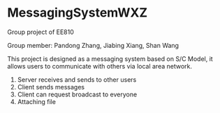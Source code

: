 # MessagingSystemWXZ

Group project of EE810

Group member: Pandong Zhang, Jiabing Xiang, Shan Wang

This project is designed as a messaging system based on S/C Model, it allows users to communicate with others via local area network.

1. Server receives and sends to other users
2. Client sends messages
3. Client can request broadcast to everyone
4. Attaching file


